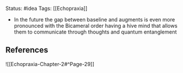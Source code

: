 Status: #idea
Tags: [[Echopraxia]]

* In the future the gap between baseline and augments is even more pronounced with the Bicameral order having a hive mind that allows them to communicate through thoughts and quantum entanglement

## References

![[Echopraxia-Chapter-2#^Page-29]]